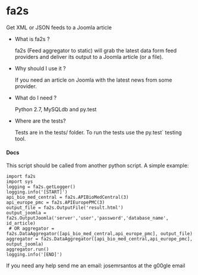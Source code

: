 # fa2s

Get XML or JSON feeds to a Joomla article

- What is fa2s ?

  fa2s (Feed aggregator to static) will grab the latest data form 
  feed providers and deliver its output to a Joomla article (or
  a file).


- Why should I use it ?

  If you need an article on Joomla with the latest news from 
  some provider. 


- What do I need ?

  Python 2.7, MySQLdb and py.test


- Where are the tests?

  Tests are in the tests/ folder.  To run the tests use the
  py.test` testing tool.  


#### Docs

This script should be called from another python script. A simple example:                                                                      
```
import fa2s
import sys
logging = fa2s.getLogger()
logging.info('[START]')
api_bio_med_central = fa2s.APIBioMedCentral(3)
api_europe_pmc = fa2s.APIEuropePMC(3)
output_file = fa2s.OutputFile('result.html')
output_joomla = fa2s.OutputJoomla('server','user','password','database_name', id_article)
 # OR aggregator = fa2s.DataAggregator([api_bio_med_central,api_europe_pmc], output_file)
aggregator = fa2s.DataAggregator([api_bio_med_central,api_europe_pmc], output_joomla)
aggregator.run()
logging.info('[END]')
```

If you need any help send me an email: josemrsantos at the g00gle email 

